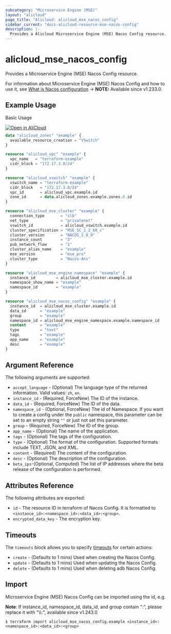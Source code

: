 ```yaml
---
subcategory: "Microservice Engine (MSE)"
layout: "alicloud"
page_title: "Alicloud: alicloud_mse_nacos_config"
sidebar_current: "docs-alicloud-resource-mse-nacos-config"
description: |-
  Provides a Alicloud Microservice Engine (MSE) Nacos Config resource.
---
```


# alicloud\_mse\_nacos\_config

Provides a Microservice Engine (MSE) Nacos Config resource.

For information about Microservice Engine (MSE) Nacos Config and how to use it, see [What is Nacos configuration](https://www.alibabacloud.com/help/en/mse/developer-reference/api-mse-2019-05-31-createnacosconfig)
-> **NOTE:** Available since v1.233.0.

## Example Usage

Basic Usage

<div style="display: block;margin-bottom: 40px;"><div class="oics-button" style="float: right;position: absolute;margin-bottom: 10px;">
  <a href="https://api.aliyun.com/terraform?resource=alicloud_mse_nacos_config&exampleId=1aa53e35-384f-a407-db1e-7a19213cd273abcfc5b9&activeTab=example&spm=docs.r.mse_nacos_config.0.1aa53e3538&intl_lang=EN_US" target="_blank">
    <img alt="Open in AliCloud" src="https://img.alicdn.com/imgextra/i1/O1CN01hjjqXv1uYUlY56FyX_!!6000000006049-55-tps-254-36.svg" style="max-height: 44px; max-width: 100%;">
  </a>
</div></div>

```terraform
data "alicloud_zones" "example" {
  available_resource_creation = "VSwitch"
}

resource "alicloud_vpc" "example" {
  vpc_name   = "terraform-example"
  cidr_block = "172.17.3.0/24"
}

resource "alicloud_vswitch" "example" {
  vswitch_name = "terraform-example"
  cidr_block   = "172.17.3.0/24"
  vpc_id       = alicloud_vpc.example.id
  zone_id      = data.alicloud_zones.example.zones.0.id
}

resource "alicloud_mse_cluster" "example" {
  connection_type       = "slb"
  net_type              = "privatenet"
  vswitch_id            = alicloud_vswitch.example.id
  cluster_specification = "MSE_SC_1_2_60_c"
  cluster_version       = "NACOS_2_0_0"
  instance_count        = "3"
  pub_network_flow      = "1"
  cluster_alias_name    = "example"
  mse_version           = "mse_pro"
  cluster_type          = "Nacos-Ans"
}

resource "alicloud_mse_engine_namespace" "example" {
  instance_id         = alicloud_mse_cluster.example.id
  namespace_show_name = "example"
  namespace_id        = "example"
}

resource "alicloud_mse_nacos_config" "example" {
  instance_id  = alicloud_mse_cluster.example.id
  data_id      = "example"
  group        = "example"
  namespace_id = alicloud_mse_engine_namespace.example.namespace_id
  content      = "example"
  type         = "text"
  tags         = "example"
  app_name     = "example"
  desc         = "example"
}
```

## Argument Reference

The following arguments are supported:

* `accept_language` - (Optional) The language type of the returned information. Valid values: `zh`, `en`.
* `instance_id` - (Required, ForceNew) The ID of the instance.
* `data_id` - (Required, ForceNew) The ID of the data.
* `namespace_id` - (Optional, ForceNew) The id of Namespace. If you want to create a config under the `public` namespace, this parameter can be set to an empty string  *`""`* or just not set this parameter.
* `group` - (Required, ForceNew) The ID of the group.
* `app_name` - (Optional) The name of the application.
* `tags` - (Optional) The tags of the configuration.
* `type` - (Optional) The format of the configuration. Supported formats include TEXT, JSON, and XML.
* `content` - (Required) The content of the configuration.
* `desc` - (Optional) The description of the configuration.
* `beta_ips`-(Optional, Computed) The list of IP addresses where the beta release of the configuration is performed.


## Attributes Reference

The following attributes are exported:

* `id` - The resource ID in terraform of Nacos Config. It is formatted to `<instance_id>:<namespace_id>:<data_id>:<group>`.
* `encrypted_data_key` - The encryption key.

## Timeouts

The `timeouts` block allows you to specify [timeouts](https://www.terraform.io/docs/configuration-0-11/resources.html#timeouts) for certain actions:

* `create` - (Defaults to 1 mins) Used when creating the Nacos Config.
* `update` - (Defaults to 1 mins) Used when updating the Nacos Config.
* `delete` - (Defaults to 1 mins) Used when deleting adb Nacos Config.

## Import

Microservice Engine (MSE) Nacos Config can be imported using the id, e.g.

**Note**: If instance_id, namespace_id, data_id, and group contain ":", please replace it with "\\\\:", available since v1.243.0
```shell
$ terraform import alicloud_mse_nacos_config.example <instance_id>:<namespace_id>:<data_id>:<group>
```